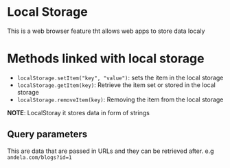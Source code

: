 # Local Storage 
This is a web browser feature tht allows web apps to store data localy

# Methods linked with local storage
- `localStorage.setItem("key", "value")`: sets the item in the local storage
- `localStorage.getItem(key)`: Retrieve the item set or stored in the local storage
- `localStorage.removeItem(key)`: Removing the item from the local storage

**NOTE**: LocalStoray it stores data in form of strings

## Query parameters
This are data that are passed in URLs and they can be retrieved after. 
e.g `andela.com/blogs?id=1`